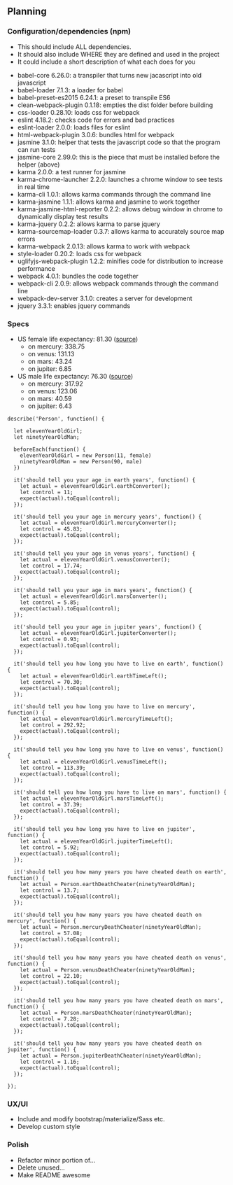## Planning

### Configuration/dependencies (npm)
  * This should include ALL dependencies.
  * It should also include WHERE they are defined and used in the project
  * It could include a short description of what each does for you
  - babel-core 6.26.0: a transpiler that turns new jacascript into old javascript
  - babel-loader 7.1.3: a loader for babel
  - babel-preset-es2015 6.24.1: a preset to transpile ES6
  - clean-webpack-plugin 0.1.18: empties the dist folder before building
  - css-loader 0.28.10: loads css for webpack
  - eslint 4.18.2: checks code for errors and bad practices
  - eslint-loader 2.0.0: loads files for eslint
  - html-webpack-plugin 3.0.6: bundles html for webpack
  - jasmine 3.1.0: helper that tests the javascript code so that the program can run tests
  - jasmine-core 2.99.0: this is the piece that must be installed before the helper (above)
  - karma 2.0.0: a test runner for jasmine
  - karma-chrome-launcher 2.2.0: launches a chrome window to see tests in real time
  - karma-cli 1.0.1: allows karma commands through the command line
  - karma-jasmine 1.1.1: allows karma and jasmine to work together
  - karma-jasmine-html-reporter 0.2.2: allows debug window in chrome to dynamically display test results
  - karma-jquery 0.2.2: allows karma to parse jquery
  - karma-sourcemap-loader 0.3.7: allows karma to accurately source map errors
  - karma-webpack 2.0.13: allows karma to work with webpack
  - style-loader 0.20.2: loads css for webpack
  - uglifyjs-webpack-plugin 1.2.2: minifies code for distribution to increase performance
  - webpack 4.0.1: bundles the code together
  - webpack-cli 2.0.9: allows webpack commands through the command line
  - webpack-dev-server 3.1.0: creates a server for development
  - jquery 3.3.1: enables jquery commands

### Specs
  - US female life expectancy: 81.30 ([source](https://www.worldlifeexpectancy.com/usa/life-expectancy-female))
    - on mercury: 338.75
    - on venus: 131.13
    - on mars: 43.24
    - on jupiter: 6.85
  - US male life expectancy: 76.30 ([source](https://www.worldlifeexpectancy.com/usa/life-expectancy-male))
    - on mercury: 317.92
    - on venus: 123.06
    - on mars: 40.59
    - on jupiter: 6.43
  ```
  describe('Person', function() {

    let elevenYearOldGirl;
    let ninetyYearOldMan;

    beforeEach(function() {
      elevenYearOldGirl = new Person(11, female)
      ninetyYearOldMan = new Person(90, male)
    })

    it('should tell you your age in earth years', function() {
      let actual = elevenYearOldGirl.earthConverter();
      let control = 11;
      expect(actual).toEqual(control);
    });

    it('should tell you your age in mercury years', function() {
      let actual = elevenYearOldGirl.mercuryConverter();
      let control = 45.83;
      expect(actual).toEqual(control);
    });

    it('should tell you your age in venus years', function() {
      let actual = elevenYearOldGirl.venusConverter();
      let control = 17.74;
      expect(actual).toEqual(control);
    });

    it('should tell you your age in mars years', function() {
      let actual = elevenYearOldGirl.marsConverter();
      let control = 5.85;
      expect(actual).toEqual(control);
    });

    it('should tell you your age in jupiter years', function() {
      let actual = elevenYearOldGirl.jupiterConverter();
      let control = 0.93;
      expect(actual).toEqual(control);
    });

    it('should tell you how long you have to live on earth', function() {
      let actual = elevenYearOldGirl.earthTimeLeft();
      let control = 70.30;
      expect(actual).toEqual(control);
    });

    it('should tell you how long you have to live on mercury', function() {
      let actual = elevenYearOldGirl.mercuryTimeLeft();
      let control = 292.92;
      expect(actual).toEqual(control);
    });

    it('should tell you how long you have to live on venus', function() {
      let actual = elevenYearOldGirl.venusTimeLeft();
      let control = 113.39;
      expect(actual).toEqual(control);
    });

    it('should tell you how long you have to live on mars', function() {
      let actual = elevenYearOldGirl.marsTimeLeft();
      let control = 37.39;
      expect(actual).toEqual(control);
    });

    it('should tell you how long you have to live on jupiter', function() {
      let actual = elevenYearOldGirl.jupiterTimeLeft();
      let control = 5.92;
      expect(actual).toEqual(control);
    });

    it('should tell you how many years you have cheated death on earth', function() {
      let actual = Person.earthDeathCheater(ninetyYearOldMan);
      let control = 13.7;
      expect(actual).toEqual(control);
    });

    it('should tell you how many years you have cheated death on mercury', function() {
      let actual = Person.mercuryDeathCheater(ninetyYearOldMan);
      let control = 57.08;
      expect(actual).toEqual(control);
    });

    it('should tell you how many years you have cheated death on venus', function() {
      let actual = Person.venusDeathCheater(ninetyYearOldMan);
      let control = 22.10;
      expect(actual).toEqual(control);
    });

    it('should tell you how many years you have cheated death on mars', function() {
      let actual = Person.marsDeathCheater(ninetyYearOldMan);
      let control = 7.28;
      expect(actual).toEqual(control);
    });

    it('should tell you how many years you have cheated death on jupiter', function() {
      let actual = Person.jupiterDeathCheater(ninetyYearOldMan);
      let control = 1.16;
      expect(actual).toEqual(control);
    });

  });
  ```

### UX/UI
  * Include and modify bootstrap/materialize/Sass etc.
  * Develop custom style

### Polish
  * Refactor minor portion of...
  * Delete unused...
  * Make README awesome
